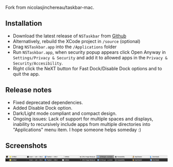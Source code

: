 Fork from nicolasjinchereau/taskbar-mac.

## Installation
* Download the latest release of `NSTaskbar` from [Github](https://github.com/nicolasjinchereau/taskbar-mac/releases)
* Alternatively, rebuild the XCode project in `/source` (optional)
* Drag `NSTaskbar.app` into the `/Applications` folder
* Run `NSTaskbar.app`, when security popup appears click Open Anyway in `Settings/Privacy & Security` and add it to allowed apps in the `Privacy & Security/Accesibility`.
* Right click the NeXT button for Fast Dock/Disable Dock options and to quit the app.

## Release notes
* Fixed deprecated dependencies.
* Added Disable Dock option.
* Dark/Light mode compliant and compact design.
* Ongoing issues: Lack of support for multiple spaces and displays, inability to recursively include apps from multiple directories into "Applications" menu item. I hope someone helps someday :)

## Screenshots
![demo](screenshots/screenshot.png)
